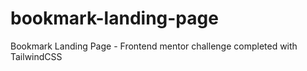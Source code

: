 # bookmark-landing-page
Bookmark Landing Page - Frontend mentor challenge completed with TailwindCSS
